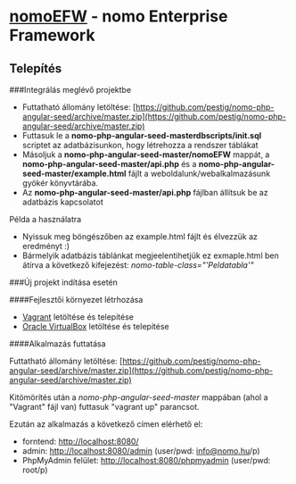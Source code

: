 [nomoEFW](http://nomo.hu/) - nomo Enterprise Framework 
======================================================


Telepítés
--------------------------------------

###Integrálás meglévő projektbe

 - Futtatható állomány letöltése: [https://github.com/pestig/nomo-php-angular-seed/archive/master.zip](https://github.com/pestig/nomo-php-angular-seed/archive/master.zip) 
 - Futtasuk le a **nomo-php-angular-seed-masterdbscripts/init.sql** scriptet az adatbázisunkon, hogy létrehozza a rendszer táblákat
 - Másoljuk a **nomo-php-angular-seed-master/nomoEFW** mappát, a **nomo-php-angular-seed-master/api.php** és a **nomo-php-angular-seed-master/example.html** fájlt a weboldalunk/webalkalmazásunk gyökér könyvtárába.
 - Az **nomo-php-angular-seed-master/api.php** fájlban állítsuk be az adatbázis kapcsolatot
 
Példa a használatra

 - Nyissuk meg böngészőben az example.html fájlt és élvezzük az eredményt :)
 - Bármelyik adatbázis táblánkat megjeelentihetjük ez exmaple.html ben átírva a következő kifejezést: *nomo-table-class="'Peldatabla'"*


###Új projekt indítása esetén

####Fejlesztői környezet létrhozása

 - [Vagrant](https://www.vagrantup.com/downloads.html) letöltése és telepítése
 - [Oracle VirtualBox](https://www.virtualbox.org/wiki/Downloads) letöltése és telepítése
 
####Alkalmazás futtatása

Futtatható állomány letöltése: [https://github.com/pestig/nomo-php-angular-seed/archive/master.zip](https://github.com/pestig/nomo-php-angular-seed/archive/master.zip) 

Kitömörítés után a *nomo-php-angular-seed-master*  mappában (ahol a "Vagrant" fájl van) futtasuk "vagrant up" parancsot.

Ezután az alkalmazás a következő címen elérhető el: 

 - forntend: [http://localhost:8080/](http://localhost:8080/)
 - admin: [http://localhost:8080/admin](http://localhost:8080/admin) (user/pwd: info@nomo.hu/p)
 - PhpMyAdmin felület: [http://localhost:8080/phpmyadmin](http://localhost:8080/phpmyadmin) (user/pwd: root/p)
